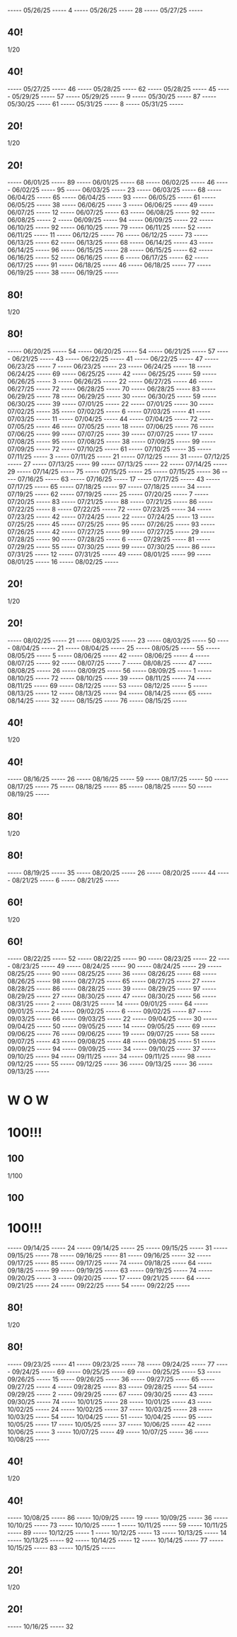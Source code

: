 ----- 05/26/25 -----
4
----- 05/26/25 -----
28
----- 05/27/25 -----
## 40!
1/20
## 40!
----- 05/27/25 -----
46
----- 05/28/25 -----
62
----- 05/28/25 -----
45
----- 05/29/25 -----
57
----- 05/29/25 -----
9
----- 05/30/25 -----
87
----- 05/30/25 -----
61
----- 05/31/25 -----
8
----- 05/31/25 -----
## 20!
1/20
## 20!
----- 06/01/25 -----
89
----- 06/01/25 -----
68
----- 06/02/25 -----
46
----- 06/02/25 -----
95
----- 06/03/25 -----
23
----- 06/03/25 -----
68
----- 06/04/25 -----
65
----- 06/04/25 -----
93
----- 06/05/25 -----
61
----- 06/05/25 -----
38
----- 06/06/25 -----
3
----- 06/06/25 -----
49
----- 06/07/25 -----
12
----- 06/07/25 -----
63
----- 06/08/25 -----
92
----- 06/08/25 -----
2
----- 06/09/25 -----
94
----- 06/09/25 -----
22
----- 06/10/25 -----
92
----- 06/10/25 -----
79
----- 06/11/25 -----
52
----- 06/11/25 -----
11
----- 06/12/25 -----
76
----- 06/12/25 -----
73
----- 06/13/25 -----
62
----- 06/13/25 -----
68
----- 06/14/25 -----
43
----- 06/14/25 -----
96
----- 06/15/25 -----
28
----- 06/15/25 -----
62
----- 06/16/25 -----
52
----- 06/16/25 -----
6
----- 06/17/25 -----
62
----- 06/17/25 -----
91
----- 06/18/25 -----
46
----- 06/18/25 -----
77
----- 06/19/25 -----
38
----- 06/19/25 -----
## 80!
1/20
## 80!
----- 06/20/25 -----
54
----- 06/20/25 -----
54
----- 06/21/25 -----
57
----- 06/21/25 -----
43
----- 06/22/25 -----
41
----- 06/22/25 -----
47
----- 06/23/25 -----
7
----- 06/23/25 -----
23
----- 06/24/25 -----
18
----- 06/24/25 -----
69
----- 06/25/25 -----
42
----- 06/25/25 -----
59
----- 06/26/25 -----
3
----- 06/26/25 -----
22
----- 06/27/25 -----
46
----- 06/27/25 -----
72
----- 06/28/25 -----
70
----- 06/28/25 -----
83
----- 06/29/25 -----
78
----- 06/29/25 -----
30
----- 06/30/25 -----
59
----- 06/30/25 -----
39
----- 07/01/25 -----
22
----- 07/01/25 -----
30
----- 07/02/25 -----
35
----- 07/02/25 -----
6
----- 07/03/25 -----
41
----- 07/03/25 -----
11
----- 07/04/25 -----
44
----- 07/04/25 -----
72
----- 07/05/25 -----
46
----- 07/05/25 -----
18
----- 07/06/25 -----
76
----- 07/06/25 -----
99
----- 07/07/25 -----
39
----- 07/07/25 -----
17
----- 07/08/25 -----
95
----- 07/08/25 -----
38
----- 07/09/25 -----
99
----- 07/09/25 -----
72
----- 07/10/25 -----
61
----- 07/10/25 -----
35
----- 07/11/25 -----
3
----- 07/11/25 -----
21
----- 07/12/25 -----
31
----- 07/12/25 -----
27
----- 07/13/25 -----
99
----- 07/13/25 -----
22
----- 07/14/25 -----
29
----- 07/14/25 -----
75
----- 07/15/25 -----
25
----- 07/15/25 -----
36
----- 07/16/25 -----
63
----- 07/16/25 -----
17
----- 07/17/25 -----
43
----- 07/17/25 -----
65
----- 07/18/25 -----
97
----- 07/18/25 -----
34
----- 07/19/25 -----
62
----- 07/19/25 -----
25
----- 07/20/25 -----
7
----- 07/20/25 -----
83
----- 07/21/25 -----
88
----- 07/21/25 -----
86
----- 07/22/25 -----
8
----- 07/22/25 -----
72
----- 07/23/25 -----
34
----- 07/23/25 -----
42
----- 07/24/25 -----
22
----- 07/24/25 -----
13
----- 07/25/25 -----
45
----- 07/25/25 -----
95
----- 07/26/25 -----
93
----- 07/26/25 -----
42
----- 07/27/25 -----
99
----- 07/27/25 -----
29
----- 07/28/25 -----
90
----- 07/28/25 -----
6
----- 07/29/25 -----
81
----- 07/29/25 -----
55
----- 07/30/25 -----
99
----- 07/30/25 -----
86
----- 07/31/25 -----
12
----- 07/31/25 -----
49
----- 08/01/25 -----
99
----- 08/01/25 -----
16
----- 08/02/25 -----
## 20!
1/20
## 20!
----- 08/02/25 -----
21
----- 08/03/25 -----
23
----- 08/03/25 -----
50
----- 08/04/25 -----
21
----- 08/04/25 -----
25
----- 08/05/25 -----
55
----- 08/05/25 -----
5
----- 08/06/25 -----
42
----- 08/06/25 -----
4
----- 08/07/25 -----
92
----- 08/07/25 -----
7
----- 08/08/25 -----
47
----- 08/08/25 -----
26
----- 08/09/25 -----
56
----- 08/09/25 -----
1
----- 08/10/25 -----
72
----- 08/10/25 -----
39
----- 08/11/25 -----
74
----- 08/11/25 -----
69
----- 08/12/25 -----
53
----- 08/12/25 -----
5
----- 08/13/25 -----
12
----- 08/13/25 -----
94
----- 08/14/25 -----
65
----- 08/14/25 -----
32
----- 08/15/25 -----
76
----- 08/15/25 -----
## 40!
1/20
## 40!
----- 08/16/25 -----
26
----- 08/16/25 -----
59
----- 08/17/25 -----
50
----- 08/17/25 -----
75
----- 08/18/25 -----
85
----- 08/18/25 -----
50
----- 08/19/25 -----
## 80!
1/20
## 80!
----- 08/19/25 -----
35
----- 08/20/25 -----
26
----- 08/20/25 -----
44
----- 08/21/25 -----
6
----- 08/21/25 -----
## 60!
1/20
## 60!
----- 08/22/25 -----
52
----- 08/22/25 -----
90
----- 08/23/25 -----
22
----- 08/23/25 -----
49
----- 08/24/25 -----
90
----- 08/24/25 -----
29
----- 08/25/25 -----
90
----- 08/25/25 -----
36
----- 08/26/25 -----
68
----- 08/26/25 -----
98
----- 08/27/25 -----
65
----- 08/27/25 -----
27
----- 08/28/25 -----
86
----- 08/28/25 -----
39
----- 08/29/25 -----
97
----- 08/29/25 -----
27
----- 08/30/25 -----
47
----- 08/30/25 -----
56
----- 08/31/25 -----
2
----- 08/31/25 -----
14
----- 09/01/25 -----
64
----- 09/01/25 -----
24
----- 09/02/25 -----
6
----- 09/02/25 -----
87
----- 09/03/25 -----
66
----- 09/03/25 -----
22
----- 09/04/25 -----
30
----- 09/04/25 -----
50
----- 09/05/25 -----
14
----- 09/05/25 -----
69
----- 09/06/25 -----
76
----- 09/06/25 -----
19
----- 09/07/25 -----
58
----- 09/07/25 -----
43
----- 09/08/25 -----
48
----- 09/08/25 -----
51
----- 09/09/25 -----
94
----- 09/09/25 -----
34
----- 09/10/25 -----
37
----- 09/10/25 -----
94
----- 09/11/25 -----
34
----- 09/11/25 -----
98
----- 09/12/25 -----
55
----- 09/12/25 -----
36
----- 09/13/25 -----
36
----- 09/13/25 -----
# W O W
# 100!!!
## 100
1/100
## 100
# 100!!!
----- 09/14/25 -----
24
----- 09/14/25 -----
25
----- 09/15/25 -----
31
----- 09/15/25 -----
78
----- 09/16/25 -----
81
----- 09/16/25 -----
32
----- 09/17/25 -----
85
----- 09/17/25 -----
74
----- 09/18/25 -----
64
----- 09/18/25 -----
99
----- 09/19/25 -----
63
----- 09/19/25 -----
74
----- 09/20/25 -----
3
----- 09/20/25 -----
17
----- 09/21/25 -----
64
----- 09/21/25 -----
24
----- 09/22/25 -----
54
----- 09/22/25 -----
## 80!
1/20
## 80!
----- 09/23/25 -----
41
----- 09/23/25 -----
78
----- 09/24/25 -----
77
----- 09/24/25 -----
69
----- 09/25/25 -----
69
----- 09/25/25 -----
53
----- 09/26/25 -----
15
----- 09/26/25 -----
36
----- 09/27/25 -----
65
----- 09/27/25 -----
4
----- 09/28/25 -----
83
----- 09/28/25 -----
54
----- 09/29/25 -----
2
----- 09/29/25 -----
67
----- 09/30/25 -----
43
----- 09/30/25 -----
74
----- 10/01/25 -----
28
----- 10/01/25 -----
43
----- 10/02/25 -----
24
----- 10/02/25 -----
37
----- 10/03/25 -----
28
----- 10/03/25 -----
54
----- 10/04/25 -----
51
----- 10/04/25 -----
95
----- 10/05/25 -----
17
----- 10/05/25 -----
37
----- 10/06/25 -----
42
----- 10/06/25 -----
3
----- 10/07/25 -----
49
----- 10/07/25 -----
36
----- 10/08/25 -----
## 40!
1/20
## 40!
----- 10/08/25 -----
86
----- 10/09/25 -----
19
----- 10/09/25 -----
36
----- 10/10/25 -----
73
----- 10/10/25 -----
1
----- 10/11/25 -----
59
----- 10/11/25 -----
89
----- 10/12/25 -----
1
----- 10/12/25 -----
13
----- 10/13/25 -----
14
----- 10/13/25 -----
92
----- 10/14/25 -----
12
----- 10/14/25 -----
77
----- 10/15/25 -----
83
----- 10/15/25 -----
## 20!
1/20
## 20!
----- 10/16/25 -----
32
